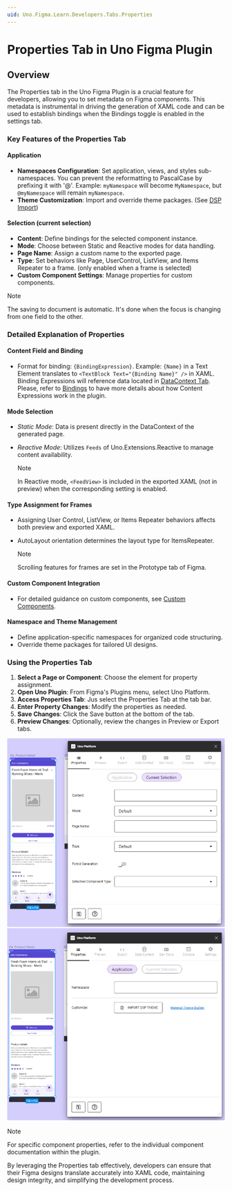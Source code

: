 ```yaml
---
uid: Uno.Figma.Learn.Developers.Tabs.Properties
---
```


# Properties Tab in Uno Figma Plugin

## Overview

The Properties tab in the Uno Figma Plugin is a crucial feature for developers, allowing you to set metadata on Figma components. This metadata is instrumental in driving the generation of XAML code and can be used to establish bindings when the Bindings toggle is enabled in the settings tab.

### Key Features of the Properties Tab

#### Application

- **Namespaces Configuration**: Set application, views, and styles sub-namespaces. You can prevent the reformatting to PascalCase by prefixing it with '@'.
  Example: `myNamespace` will become `MyNamespace`, but `@myNamespace` will remain `myNamespace`.
- **Theme Customization**: Import and override theme packages. (See [DSP Import](../designers/dsp-import.md))

#### Selection (current selection)

- **Content**: Define bindings for the selected component instance.
- **Mode**: Choose between Static and Reactive modes for data handling.
- **Page Name**: Assign a custom name to the exported page.
- **Type**: Set behaviors like Page, UserControl, ListView, and Items Repeater to a frame. (only enabled when a frame is selected)
- **Custom Component Settings**: Manage properties for custom components.

> [!NOTE]
> The saving to document is automatic. It's done when the focus is changing from one field to the other.

### Detailed Explanation of Properties

#### Content Field and Binding

- Format for binding: `{BindingExpression}`. Example: `{Name}` in a Text Element translates to `<TextBlock Text="{Binding Name}" />` in XAML.
Binding Expressions will reference data located in [DataContext Tab](datacontext-tab.md).
Please, refer to [Bindings](bindings.md) to have more details about how Content Expressions work in the plugin.

#### Mode Selection

- *Static Mode*: Data is present directly in the DataContext of the generated page.
- *Reactive Mode*: Utilizes `Feeds` of Uno.Extensions.Reactive to manage content availability.

  > [!NOTE]
  > In Reactive mode, `<FeedView>` is included in the exported XAML (not in preview) when the corresponding setting is enabled.

#### Type Assignment for Frames

- Assigning User Control, ListView, or Items Repeater behaviors affects both preview and exported XAML.
- AutoLayout orientation determines the layout type for ItemsRepeater.

  > [!NOTE]
  > Scrolling features for frames are set in the Prototype tab of Figma.

#### Custom Component Integration

- For detailed guidance on custom components, see [Custom Components](custom-components.md).

#### Namespace and Theme Management

- Define application-specific namespaces for organized code structuring.
- Override theme packages for tailored UI designs.

### Using the Properties Tab

1. **Select a Page or Component**: Choose the element for property assignment.
2. **Open Uno Plugin**: From Figma's Plugins menu, select Uno Platform.
3. **Access Properties Tab**: Jus select the Properties Tab at the tab bar.
4. **Enter Property Changes**: Modify the properties as needed.
5. **Save Changes**: Click the Save button at the bottom of the tab.
6. **Preview Changes**: Optionally, review the changes in Preview or Export tabs.

 ![](assets/properties.png)
 ![](assets/properties2.png)

> [!NOTE]
> For specific component properties, refer to the individual component documentation within the plugin.

By leveraging the Properties tab effectively, developers can ensure that their Figma designs translate accurately into XAML code, maintaining design integrity, and simplifying the development process.
